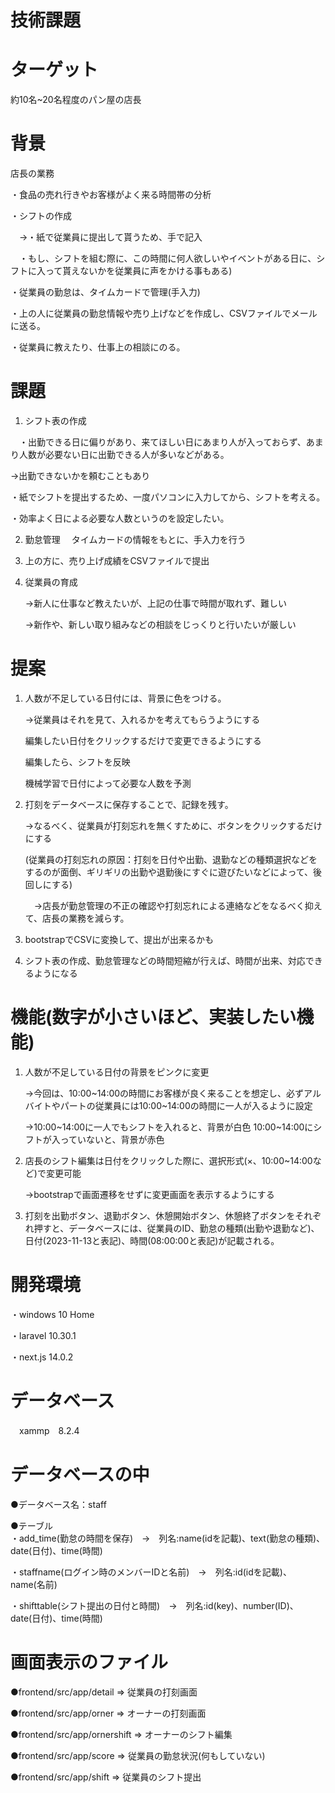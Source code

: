 # 技術課題

# ターゲット
約10名~20名程度のパン屋の店長

# 背景
店長の業務

・食品の売れ行きやお客様がよく来る時間帯の分析

・シフトの作成

　→・紙で従業員に提出して貰うため、手で記入
 
 　・もし、シフトを組む際に、この時間に何人欲しいやイベントがある日に、シフトに入って貰えないかを従業員に声をかける事もある)
  
・従業員の勤怠は、タイムカードで管理(手入力)

・上の人に従業員の勤怠情報や売り上げなどを作成し、CSVファイルでメールに送る。

・従業員に教えたり、仕事上の相談にのる。


# 課題
1. シフト表の作成

　・出勤できる日に偏りがあり、来てほしい日にあまり人が入っておらず、あまり人数が必要ない日に出勤できる人が多いなどがある。
   
   →出勤できないかを頼むこともあり

  ・紙でシフトを提出するため、一度パソコンに入力してから、シフトを考える。

  ・効率よく日による必要な人数というのを設定したい。

2. 勤怠管理
　タイムカードの情報をもとに、手入力を行う
3. 上の方に、売り上げ成績をCSVファイルで提出
4. 従業員の育成

   →新人に仕事など教えたいが、上記の仕事で時間が取れず、難しい
   
   →新作や、新しい取り組みなどの相談をじっくりと行いたいが厳しい


# 提案
1. 人数が不足している日付には、背景に色をつける。
   
   →従業員はそれを見て、入れるかを考えてもらうようにする

   編集したい日付をクリックするだけで変更できるようにする

   編集したら、シフトを反映

   機械学習で日付によって必要な人数を予測
2. 打刻をデータベースに保存することで、記録を残す。
   
   →なるべく、従業員が打刻忘れを無くすために、ボタンをクリックするだけにする

   (従業員の打刻忘れの原因：打刻を日付や出勤、退勤などの種類選択などをするのが面倒、ギリギリの出勤や退勤後にすぐに遊びたいなどによって、後回しにする)

   　→店長が勤怠管理の不正の確認や打刻忘れによる連絡などをなるべく抑えて、店長の業務を減らす。
3. bootstrapでCSVに変換して、提出が出来るかも
4. シフト表の作成、勤怠管理などの時間短縮が行えば、時間が出来、対応できるようになる


# 機能(数字が小さいほど、実装したい機能)
1. 人数が不足している日付の背景をピンクに変更
   
   →今回は、10:00~14:00の時間にお客様が良く来ることを想定し、必ずアルバイトやパートの従業員には10:00~14:00の時間に一人が入るように設定
   
   →10:00~14:00に一人でもシフトを入れると、背景が白色
   10:00~14:00にシフトが入っていないと、背景が赤色
2. 店長のシフト編集は日付をクリックした際に、選択形式(×、10:00~14:00など)で変更可能

   →bootstrapで画面遷移をせずに変更画面を表示するようにする
3. 打刻を出勤ボタン、退勤ボタン、休憩開始ボタン、休憩終了ボタンをそれぞれ押すと、データベースには、従業員のID、勤怠の種類(出勤や退勤など)、日付(2023-11-13と表記)、時間(08:00:00と表記)が記載される。 


# 開発環境
・windows 10 Home  
 
・laravel 10.30.1  

・next.js 14.0.2  

# データベース
　xammp　8.2.4

# データベースの中
●データベース名：staff

●テーブル  
・add_time(勤怠の時間を保存)　→　列名:name(idを記載)、text(勤怠の種類)、date(日付)、time(時間)
  
・staffname(ログイン時のメンバーIDと名前)　→　列名:id(idを記載)、name(名前)

・shifttable(シフト提出の日付と時間)　→　列名:id(key)、number(ID)、date(日付)、time(時間)

# 画面表示のファイル
●frontend/src/app/detail => 従業員の打刻画面

●frontend/src/app/orner => オーナーの打刻画面

●frontend/src/app/ornershift => オーナーのシフト編集

●frontend/src/app/score => 従業員の勤怠状況(何もしていない)

●frontend/src/app/shift => 従業員のシフト提出